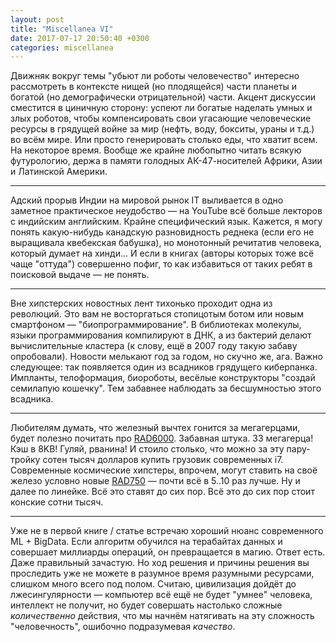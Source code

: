 ```yaml
---
layout: post
title: "Miscellanea VI"
date: 2017-07-17 20:50:40 +0300
categories: miscellanea
---
```

Движняк вокруг темы "убьют ли роботы человечество" интересно рассмотреть в контексте нищей (но плодящейся) части планеты и богатой (но демографически отрицательной) части. Акцент дискуссии сместится в циничную сторону: успеют ли богатые наделать умных и злых роботов, чтобы компенсировать свои угасающие человеческие ресурсы в грядущей войне за мир (нефть, воду, бокситы, ураны и т.д.) во всём мире. Или просто генерировать столько еды, что хватит всем. На некоторое время. Вообще же крайне любопытно читать всякую футурологию, держа в памяти голодных АК-47-носителей Африки, Азии и Латинской Америки.

---

Адский прорыв Индии на мировой рынок IT выливается в одно заметное практическое неудобство — на YouTube всё больше лекторов с индийским английским. Крайне специфический язык. Кажется, я могу понять какую-нибудь канадскую разновидность реднека (если его не выращивала квебекская бабушка), но монотонный речитатив человека, который думает на хинди... И если в книгах (авторы которых тоже всё чаще "оттуда") совершенно пофиг, то как избавиться от таких ребят в поисковой выдаче — не понять.

---

Вне хипстерских новостных лент тихонько проходит одна из революций. Это вам не восторгаться стопицотым ботом или новым смартфоном — "биопрограммирование". В библиотеках молекулы, языки программирования компилируют в ДНК, а из бактерий делают вычислительные кластера (к слову, ещё в 2007 году такую забаву опробовали). Новости мелькают год за годом, но скучно же, ага. Важно следующее: так появляется один из всадников грядущего киберпанка. Импланты, телоформация, биороботы, весёлые конструкторы "создай семилапую кошечку". Тем забавнее наблюдать за бесшумностью этого всадника.

---

Любителям думать, что железный вычтех гонится за мегагерцами, будет полезно почитать про [RAD6000](https://en.wikipedia.org/wiki/IBM_RAD6000). Забавная штука. 33 мегагерца! Кэш в 8KB! Гуляй, рванина! И стоило столько, что можно за эту пару-тройку сотен тысяч долларов купить грузовик современных i7. Современные космические хипстеры, впрочем, могут ставить на своё железо условно новые [RAD750](https://en.wikipedia.org/wiki/RAD750) — почти всё в 5..10 раз лучше. Ну и далее по линейке. Всё это ставят до сих пор. Всё это до сих пор стоит конские сотни тысяч.

---

Уже не в первой книге / статье встречаю хороший нюанс современного ML + BigData. Если алгоритм обучился на терабайтах данных и совершает миллиарды операций, он превращается в магию. Ответ есть. Даже правильный зачастую. Но ход решения и причины решения вы проследить уже не можете в разумное время разумными ресурсами, слишком много всего под полом. Считаю, цивилизация дойдёт до лжесингулярности — компьютер всё ещё не будет "умнее" человека, интеллект не получит, но будет совершать настолько сложные *количественно* действия, что мы начнём натягивать на эту сложность "человечность", ошибочно подразумевая *качество*.
